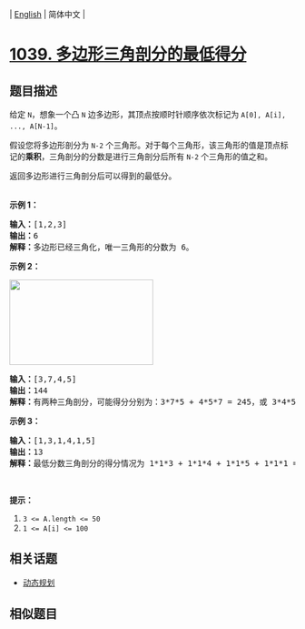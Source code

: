 
| [English](README_EN.md) | 简体中文 |

# [1039. 多边形三角剖分的最低得分](https://leetcode-cn.com/problems/minimum-score-triangulation-of-polygon/)

## 题目描述

<p>给定&nbsp;<code>N</code>，想象一个凸&nbsp;<code>N</code>&nbsp;边多边形，其顶点按顺时针顺序依次标记为&nbsp;<code>A[0], A[i], ..., A[N-1]</code>。</p>

<p>假设您将多边形剖分为 <code>N-2</code> 个三角形。对于每个三角形，该三角形的值是顶点标记的<strong>乘积</strong>，三角剖分的分数是进行三角剖分后所有 <code>N-2</code> 个三角形的值之和。</p>

<p>返回多边形进行三角剖分后可以得到的最低分。<br>
&nbsp;</p>

<ol>
</ol>

<p><strong>示例 1：</strong></p>

<pre><strong>输入：</strong>[1,2,3]
<strong>输出：</strong>6
<strong>解释：</strong>多边形已经三角化，唯一三角形的分数为 6。
</pre>

<p><strong>示例 2：</strong></p>

<p><img alt="" src="https://assets.leetcode-cn.com/aliyun-lc-upload/uploads/2019/05/03/minimum-score-triangulation-of-polygon-1.png" style="height: 150px; width: 253px;"></p>

<pre><strong>输入：</strong>[3,7,4,5]
<strong>输出：</strong>144
<strong>解释：</strong>有两种三角剖分，可能得分分别为：3*7*5 + 4*5*7 = 245，或 3*4*5 + 3*4*7 = 144。最低分数为 144。
</pre>

<p><strong>示例 3：</strong></p>

<pre><strong>输入：</strong>[1,3,1,4,1,5]
<strong>输出：</strong>13
<strong>解释：</strong>最低分数三角剖分的得分情况为 1*1*3 + 1*1*4 + 1*1*5 + 1*1*1 = 13。
</pre>

<p>&nbsp;</p>

<p><strong>提示：</strong></p>

<ol>
	<li><code>3 &lt;= A.length &lt;= 50</code></li>
	<li><code>1 &lt;= A[i] &lt;= 100</code></li>
</ol>


## 相关话题

- [动态规划](https://leetcode-cn.com/tag/dynamic-programming)

## 相似题目



